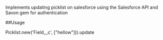 Implements updating picklist on salesforce using the Salesforce API and Savon gem for authentication

##Usage

Picklist.new('Field__c', ["hellow"])).update

